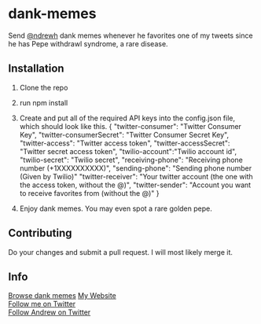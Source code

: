 # dank-memes
Send [@ndrewh](https://github.com/ndrewh) dank memes whenever he favorites one of my tweets since he has Pepe withdrawl syndrome, a rare disease.
## Installation
1. Clone the repo
2. run npm install
3. Create and put all of the required API keys into the config.json file, which should look like this.
    {
      "twitter-consumer": "Twitter Consumer Key",
      "twitter-consumerSecret": "Twitter Consumer Secret Key",
      "twitter-access": "Twitter access token",
      "twitter-accessSecret": "Twitter secret access token",
      "twilio-account":"Twilio account id",
      "twilio-secret": "Twilio secret",
      "receiving-phone": "Receiving phone number (+1XXXXXXXXXX)",
      "sending-phone": "Sending phone number (Given by Twilio)"
      "twitter-receiver": "Your twitter account (the one with the access token, without the @)",
      "twitter-sender": "Account you want to receive favorites from (without the @)"
    }

4. Enjoy dank memes.  You may even spot a rare golden pepe.

## Contributing
Do your changes and submit a pull request.  I will most likely merge it.


## Info
[Browse dank memes](http://reddit.com/r/dankmemes)
[My Website](http://tillsongalloway.com)  
[Follow me on Twitter](http://twitter.com/tillson_)  
[Follow Andrew on Twitter](http://twitter.com/_ndrewh)
